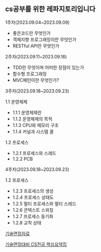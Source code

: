 ## cs공부를 위한 레파지토리입니다

1주차(2023.09.04~2023.09.09)
* 좋은코드란 무엇인가
* 객체지향 프로그래밍이란 무엇인가
* RESTful API란 무엇인가

2주차(2023.09.11~2023.09.16)
* TDD란 무엇이며 어떠한 장점이 있는가
* 함수형 프로그래밍
* MVC패턴이란 무엇인가?

3주차(2023.09.18~2023.09.23)

1.1 운영체제
* 1.1.1 운영체제란
* 1.1.2 운영체제의 목적
* 1.1.3 CPU와 메모리 구조
* 1.1.4 커널과 시스템 콜

1.2 프로세스
* 1.2.1 프로세스와 스레드
* 1.2.2 PCB

4주차(2023.09.18~2023.09.23)

1.2 프로세스
* 1.2.3 프로세스의 생성
* 1.2.4 프로세스 상태도
* 1.2.5 멀티 프로세스와 멀티 스레드
* 1.2.6 콘텍스트 스위칭
* 1.2.7 프로세스 동기화
* 1.2.8 교착 상태


[기술면접자료](https://github.com/JaeYeopHan/Interview_Question_for_Beginner)

[기술면접대비 CS전공 핵심요약집](https://product.kyobobook.co.kr/detail/S000208504237)